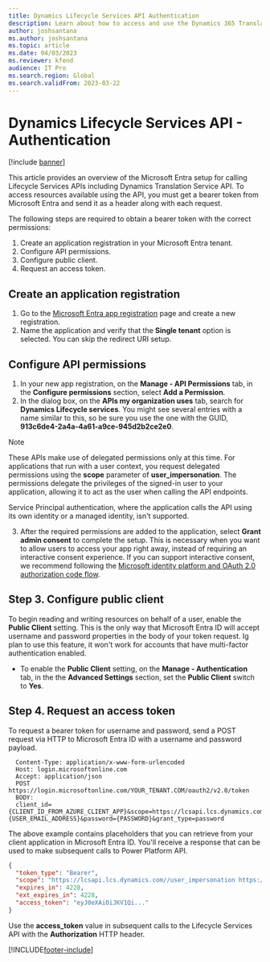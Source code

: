 ```yaml
---
title: Dynamics Lifecycle Services API Authentication 
description: Learn about how to access and use the Dynamics 365 Translation Service API, including creating an application registration and configuring API permissions.
author: joshsantana
ms.author: joshsantana
ms.topic: article
ms.date: 04/03/2023
ms.reviewer: kfend
audience: IT Pro
ms.search.region: Global
ms.search.validFrom: 2023-03-22
---
```


# Dynamics Lifecycle Services API - Authentication

[!include [banner](../includes/banner.md)]

This article provides an overview of the Microsoft Entra setup for calling Lifecycle Services APIs including Dynamics Translation Service API. To access resources available using the API, you must get a bearer token from Microsoft Entra and send it as a header along with each request. 

The following steps are required to obtain a bearer token with the correct permissions:

1. Create an application registration in your Microsoft Entra tenant.
2. Configure API permissions.
3. Configure public client.
4. Request an access token.

## Create an application registration
1. Go to the [Microsoft Entra app registration](https://go.microsoft.com/fwlink/?linkid=2083908) page and create a new registration.
2. Name the application and verify that the **Single tenant** option is selected. You can skip the redirect URI setup.

## Configure API permissions
1. In your new app registration, on the **Manage - API Permissions** tab, in the **Configure permissions** section, select **Add a Permission**.
2. In the dialog box, on the **APIs my organization uses** tab, search for **Dynamics Lifecycle services**. You might see several entries with a name similar to this, so be sure you use the one with the GUID, **913c6de4-2a4a-4a61-a9ce-945d2b2ce2e0**.  

  > [!NOTE]
  > These APIs make use of delegated permissions only at this time. For applications that run with a user context, you request delegated permissions using the **scope** parameter of **user_impersonation**. The permissions delegate the privileges of the signed-in user to your application, allowing it to act as the user when calling the API endpoints.
  >
  > Service Principal authentication, where the application calls the API using its own identity or a managed identity, isn't supported.  

3. After the required permissions are added to the application, select **Grant admin consent** to complete the setup. This is necessary when you want to allow users to access your app right away, instead of requiring an interactive consent experience. If you can support interactive consent, we recommend following the [Microsoft identity platform and OAuth 2.0 authorization code flow](/azure/active-directory/develop/v2-oauth2-auth-code-flow).

## Step 3. Configure public client

To begin reading and writing resources on behalf of a user, enable the **Public Client** setting. This is the only way that Microsoft Entra ID will accept username and password properties in the body of your token request. Ig plan to use this feature, it won't work for accounts that have multi-factor authentication enabled.  

- To enable the **Public Client** setting, on the **Manage - Authentication** tab, in the the **Advanced Settings** section, set the **Public Client** switch to **Yes**. 

## Step 4. Request an access token

To request a bearer token for username and password, send a POST request via HTTP to Microsoft Entra ID with a username and password payload.

```HTTP
  Content-Type: application/x-www-form-urlencoded
  Host: login.microsoftonline.com
  Accept: application/json
  POST https://login.microsoftonline.com/YOUR_TENANT.COM/oauth2/v2.0/token
  BODY:
  client_id={CLIENT_ID_FROM_AZURE_CLIENT_APP}&scope=https://lcsapi.lcs.dynamics.com//.default&username={USER_EMAIL_ADDRESS}&password={PASSWORD}&grant_type=password
```
The above example contains placeholders that you can retrieve from your client application in Microsoft Entra ID.  You'll receive a response that can be used to make subsequent calls to Power Platform API.

  ```JSON
  {
    "token_type": "Bearer",
    "scope": "https://lcsapi.lcs.dynamics.com//user_impersonation https://lcsapi.lcs.dynamics.com//.default",
    "expires_in": 4228,
    "ext_expires_in": 4228,
    "access_token": "eyJ0eXAiOiJKV1Qi..."
  }
  ```

Use the **access_token** value in subsequent calls to the Lifecycle Services API with the **Authorization** HTTP header.


[!INCLUDE[footer-include](../../../includes/footer-banner.md)]